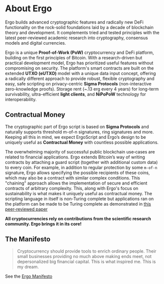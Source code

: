 # About Ergo

Ergo builds advanced cryptographic features and radically new DeFi functionality on the rock-solid foundations laid by a decade of blockchain theory and development. It complements tried and tested principles with the latest peer-reviewed academic research into cryptography, consensus models and digital currencies.

Ergo is a unique **Proof-of-Work (PoW)** cryptocurrency and DeFi platform, building on the first principles of Bitcoin. With a research-driven but practical development model, Ergo has prioritized useful features without compromising on security. The platform's smart contracts are built on the extended **UTXO (eUTXO)** model with a unique data input concept, offering a radically different approach to provide robust, flexible cryptography and easy, safe scripting on privacy-centric **Sigma Protocols** (non-interactive zero-knowledge proofs). Storage rent (~.13 erg every 4 years) for long-term survivability, ultra-efficient **light clients**, and **NiPoPoW** technology for interoperability.



## Contractual Money
The cryptographic part of Ergo script is based on **Sigma Protocols** and naturally supports threshold m-of-n signatures, ring signatures and more. Keeping all this in mind, we expect ErgoScript and Ergo’s design to be uniquely useful as **Contractual Money** with countless possible applications. 

The overwhelming majority of successful public blockchain use‐cases are related to financial applications. Ergo extends Bitcoin’s way of writing contracts by attaching a guard script (together with additional custom data) to every coin.  For example, in addition to regular protection by some `m‐of‐n` signature, Ergo allows specifying the possible recipients of these coins, which may also be a contract with similar complex conditions. This "chaining" approach allows the implementation of secure and efficient contracts of arbitrary complexity. This, along with Ergo's focus on sustainability is what makes it uniquely useful as contractual money. The scripting language in itself is non-Turing complete but applications ran on the platform can be made to be Turing complete as demonstrated in [this peer-reviewed paper](https://arxiv.org/pdf/1806.10116v1.pdf) 

**All cryptocurrencies rely on contributions from the scientific research community. Ergo brings it in its core!**

## The Manifesto                                                       
> Cryptocurrency should provide tools to enrich ordinary people. Their small businesses providing no much above making ends meet, not depersonalized big financial capital. This is what inspired me. This is my dream.

See the [Ergo Manifesto](https://ergoplatform.org/en/blog/2021-04-26-the-ergo-manifesto/)


